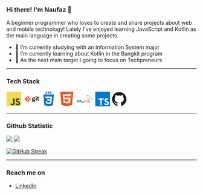 ### Hi there! I'm Naufaz 👋  

A beginner programmer who loves to create and share projects about web and mobile technology! Lately I've enjoyed learning JavaScript and Kotlin as the main language in creating some projects.  
  
- 🔭 I’m currently studying with an Information System major
- 🌱 I’m currently learning about Kotlin in the Bangkit program
- 🎯 As the next main target I going to focus on Techpreneurs

---
### Tech Stack
<div>
   <img src="https://github.com/devicons/devicon/blob/master/icons/javascript/javascript-original.svg" title="JavaScript" alt="JavaScript" width="40" height="40"/>&nbsp;
   <img src="https://github.com/devicons/devicon/blob/master/icons/git/git-original-wordmark.svg" title="Git" **alt="Git" width="40" height="40"/>
   <img src="https://github.com/devicons/devicon/blob/master/icons/css3/css3-plain-wordmark.svg"  title="CSS3" alt="CSS" width="40" height="40"/>&nbsp;
   <img src="https://github.com/devicons/devicon/blob/master/icons/html5/html5-original.svg" title="HTML5" alt="HTML" width="40" height="40"/>&nbsp;
   <img src="https://github.com/devicons/devicon/blob/master/icons/mysql/mysql-original-wordmark.svg" title="MySQL"  alt="MySQL" width="40" height="40"/>&nbsp;
   <img src="https://github.com/devicons/devicon/blob/master/icons/typescript/typescript-original.svg" title="Typescript" **alt="Typescript" width="40" height="40"/>
   <img src="https://github.com/devicons/devicon/blob/master/icons/github/github-original.svg" title="github" **alt="github" width="40" height="40"/>
</div>

---
### Github Statistic
<p align="left">
<a href="https://github.com/naufaz">
  <img height="180em" src="https://github-readme-stats-eight-theta.vercel.app/api?username=naufaz&show_icons=true&theme=algolia&include_all_commits=true&count_private=true"/>
  <img height="180em" src="https://github-readme-stats-eight-theta.vercel.app/api/top-langs/?username=naufaz&layout=compact&langs_count=8&theme=algolia"/>
</a>
</p>

 [![GitHub Streak](http://github-readme-streak-stats.herokuapp.com?user=naufaz&theme=algolia)](https://git.io/streak-stats)


---
### Reach me on
- <a href="https://linkedin.com/in//">LinkedIn</a>
